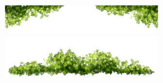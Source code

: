 ![Eco-craft Header](https://github.com/Eco-craft-app/.github/blob/main/profile/leaves_header.png)


![Eco-craft Footer](https://github.com/Eco-craft-app/.github/blob/main/profile/leaves_footer.png)
